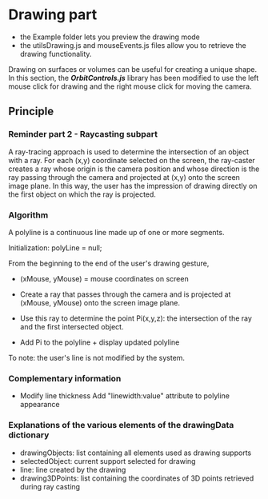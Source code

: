 # Drawing part

* the Example folder lets you preview the drawing mode
* the utilsDrawing.js and mouseEvents.js files allow you to retrieve the drawing functionality.

Drawing on surfaces or volumes can be useful for creating a unique shape.
In this section, the ___OrbitControls.js___ library has been modified to use the left mouse click for drawing and the right mouse click for moving the camera.

## Principle

### Reminder part 2 - Raycasting subpart 
A ray-tracing approach is used to determine the intersection of an object with a ray. For each (x,y) coordinate selected on the screen, the ray-caster creates a ray whose origin is the camera position and whose direction is the ray passing through the camera and projected at (x,y) onto the screen image plane. In this way, the user has the impression of drawing directly on the first object on which the ray is projected.

### Algorithm

A polyline is a continuous line made up of one or more segments.

Initialization: polyLine = null;

From the beginning to the end of the user's drawing gesture,

   * (xMouse, yMouse) = mouse coordinates on screen
   
   * Create a ray that passes through the camera and is projected at (xMouse, yMouse) onto the screen image plane. 
   
   * Use this ray to determine the point Pi(x,y,z): the intersection of the ray and the first intersected object. 
   
   * Add Pi to the polyline + display updated polyline


To note: the user's line is not modified by the system.


### Complementary information

* Modify line thickness
Add "linewidth:value" attribute to polyline appearance

### Explanations of the various elements of the drawingData dictionary
* drawingObjects: list containing all elements used as drawing supports 
* selectedObject: current support selected for drawing 
* line: line created by the drawing 
* drawing3DPoints: list containing the coordinates of 3D points retrieved during ray casting
